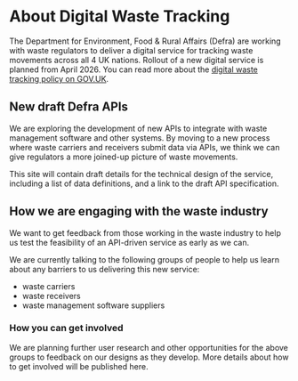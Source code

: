 # About Digital Waste Tracking

The Department for Environment, Food & Rural Affairs (Defra) are working with waste regulators to deliver a digital service for tracking waste movements across all 4 UK nations. Rollout of a new digital service is planned from April 2026. You can read more about the [digital waste tracking policy on GOV.UK](https://www.gov.uk/government/publications/digital-waste-tracking-service/mandatory-digital-waste-tracking).

## New draft Defra APIs
We are exploring the development of new APIs to integrate with waste management software and other systems. By moving to a new process where waste carriers and receivers submit data via APIs, we think we can give regulators a more joined-up picture of waste movements.

This site will contain draft details for the technical design of the service, including a list of data definitions, and a link to the draft API specification.

## How we are engaging with the waste industry
We want to get feedback from those working in the waste industry to help us test the feasibility of an API-driven service as early as we can.

We are currently talking to the following groups of people to help us learn about any barriers to us delivering this new service:

* waste carriers
* waste receivers
* waste management software suppliers

### How you can get involved
We are planning further user research and other opportunities for the above groups to feedback on our designs as they develop. More details about how to get involved will be published here.